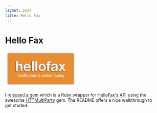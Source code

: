 ```yaml
---
layout: post
title: Hello Fax
---
```


# Hello Fax

![Hello Fax](/images/hellofax.png)

I [released a gem](https://github.com/maletor/hello_fax/) which is a Ruby wrapper for [HelloFax's API](https://www.hellofax.com/) using the awesome [HTTMultiParty](https://github.com/jwagener/httmultiparty) gem. The README offers a nice walkthrough to get started.
